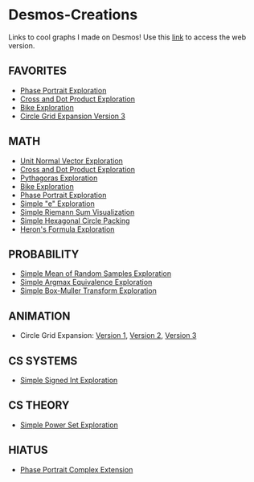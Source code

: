 # Desmos-Creations  
Links to cool graphs I made on Desmos! Use this [link](https://flyingworkshop.github.io/Desmos-Creations/) to access the web version.
  
## FAVORITES  
- [Phase Portrait Exploration](https://www.desmos.com/calculator/lilwyec9wp)  
- [Cross and Dot Product Exploration](https://www.desmos.com/calculator/0jxxmckzww)  
- [Bike Exploration](https://www.desmos.com/calculator/i5hrbohdb4)  
- [Circle Grid Expansion Version 3](https://www.desmos.com/calculator/aocvutopog)  
  
## MATH  
- [Unit Normal Vector Exploration](https://www.desmos.com/calculator/ubv6dhluy0)  
- [Cross and Dot Product Exploration](https://www.desmos.com/calculator/0jxxmckzww)  
- [Pythagoras Exploration](https://www.desmos.com/calculator/7jucjkfmef)  
- [Bike Exploration](https://www.desmos.com/calculator/i5hrbohdb4)  
- [Phase Portrait Exploration](https://www.desmos.com/calculator/lilwyec9wp)  
- [Simple "e" Exploration](https://www.desmos.com/calculator/tvbcbumn0j)  
- [Simple Riemann Sum Visualization](https://www.desmos.com/calculator/u8jqycw1vv)  
- [Simple Hexagonal Circle Packing](https://www.desmos.com/calculator/rbq7calt8a)  
- [Heron's Formula Exploration](https://www.desmos.com/calculator/ixpf2n5amu)  
  
## PROBABILITY  
- [Simple Mean of Random Samples Exploration](https://www.desmos.com/calculator/mo2yjpppiw)  
- [Simple Argmax Equivalence Exploration](https://www.desmos.com/calculator/7kkmkfzlpv)  
- [Simple Box-Muller Transform Exploration](https://www.desmos.com/calculator/xjbldzpzzu)  
  
  
## ANIMATION  
- Circle Grid Expansion: [Version 1](https://www.desmos.com/calculator/l7csjqvyzo), [Version 2](https://www.desmos.com/calculator/6mzfubbit8), [Version 3](https://www.desmos.com/calculator/aocvutopog)  
  
  
## CS SYSTEMS  
- [Simple Signed Int Exploration](https://www.desmos.com/calculator/ezqvdrknyf)  
  
## CS THEORY  
- [Simple Power Set Exploration](https://www.desmos.com/calculator/iqnxwlj19n)  
  
## HIATUS  
- [Phase Portrait Complex Extension](https://www.desmos.com/calculator/uohfhtc2iz)  
  
